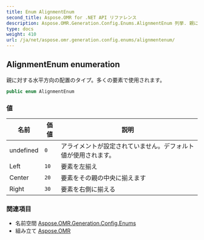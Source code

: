 ```yaml
---
title: Enum AlignmentEnum
second_title: Aspose.OMR for .NET API リファレンス
description: Aspose.OMR.Generation.Config.Enums.AlignmentEnum 列挙. 親に対する水平方向の配置のタイプ多くの要素で使用されます
type: docs
weight: 410
url: /ja/net/aspose.omr.generation.config.enums/alignmentenum/
---
```

## AlignmentEnum enumeration

親に対する水平方向の配置のタイプ。多くの要素で使用されます。

```csharp
public enum AlignmentEnum
```

### 値

| 名前 | 価値 | 説明 |
| --- | --- | --- |
| undefined | `0` | アライメントが設定されていません。デフォルト値が使用されます。 |
| Left | `10` | 要素を左揃え |
| Center | `20` | 要素をその親の中央に揃えます |
| Right | `30` | 要素を右側に揃える |

### 関連項目

* 名前空間 [Aspose.OMR.Generation.Config.Enums](../../aspose.omr.generation.config.enums/)
* 組み立て [Aspose.OMR](../../)


